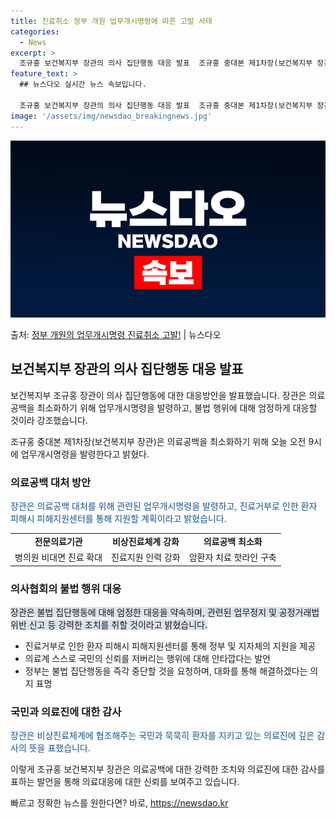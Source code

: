 ```yaml
---
title: 진료취소 정부 개원 업무개시명령에 따른 고발 사태
categories:
  - News
excerpt: >
  조규홍 보건복지부 장관의 의사 집단행동 대응 발표  조규홍 중대본 제1차장(보건복지부 장관)은 18일 “사전…
feature_text: >
  ## 뉴스다오 실시간 뉴스 속보입니다.

  조규홍 보건복지부 장관의 의사 집단행동 대응 발표  조규홍 중대본 제1차장(보건복지부 장관)은 18일 “사전…
image: '/assets/img/newsdao_breakingnews.jpg'
---
```


![뉴스다오 속보](/assets/img/newsdao_breakingnews.jpg)

<p>출처: <a href="https://newsdao.kr/4290" rel="dofollow">정부 개원의 업무개시명령 진료취소 고발!</a> | 뉴스다오</p>

<h2 data-ke-size="size26">보건복지부 장관의 의사 집단행동 대응 발표</h2>
보건복지부 조규홍 장관이 의사 집단행동에 대한 대응방안을 발표했습니다. 장관은 의료공백을 최소화하기 위해 업무개시명령을 발령하고, 불법 행위에 대해 엄정하게 대응할 것이라 강조했습니다.

<p data-ke-size="size16">조규홍 중대본 제1차장(보건복지부 장관)은 의료공백을 최소화하기 위해 오늘 오전 9시에 업무개시명령을 발령한다고 밝혔다.</p>

<h3>의료공백 대처 방안</h3>
<span style="color: #1a5490;">장관은 의료공백 대처를 위해 관련된 업무개시명령을 발령하고, 진료거부로 인한 환자 피해시 피해지원센터를 통해 지원할 계획이라고 밝혔습니다.</span>
<table>
  <tr>
    <td style="text-align: center; height: 17px;"><b>전문의료기관</b></td>
    <td style="text-align: center; height: 17px;"><b>비상진료체계 강화</b></td>
    <td style="text-align: center; height: 17px;"><b>의료공백 최소화</b></td>
  </tr>
  <tr>
    <td style="text-align: center; height: 17px;">병의원 비대면 진료 확대</td>
    <td style="text-align: center; height: 17px;">진료지원 인력 강화</td>
    <td style="text-align: center; height: 17px;">암환자 치료 핫라인 구축</td>
  </tr>
</table>

<h3>의사협회의 불법 행위 대응</h3>
<span style="background-color: #21538527;">장관은 불법 집단행동에 대해 엄정한 대응을 약속하며, 관련된 업무정지 및 공정거래법 위반 신고 등 강력한 조치를 취할 것이라고 밝혔습니다.</span>
<ul>
  <li>진료거부로 인한 환자 피해시 피해지원센터를 통해 정부 및 지자체의 지원을 제공</li>
  <li>의료계 스스로 국민의 신뢰를 저버리는 행위에 대해 안타깝다는 발언</li>
  <li>정부는 불법 집단행동을 즉각 중단할 것을 요청하며, 대화를 통해 해결하겠다는 의지 표명</li>
</ul>

<h3>국민과 의료진에 대한 감사</h3>
<span style="color: #1a5490;">장관은 비상진료체계에 협조해주는 국민과 묵묵히 환자를 지키고 있는 의료진에 깊은 감사의 뜻을 표했습니다.</span>

이렇게 조규홍 보건복지부 장관은 의료공백에 대한 강력한 조치와 의료진에 대한 감사를 표하는 발언을 통해 의료대응에 대한 신뢰를 보여주고 있습니다.
<p data-ke-size="size16"></p> 

빠르고 정확한 뉴스를 원한다면? 바로, <a href="https://newsdao.kr" rel="dofollow">https://newsdao.kr</a>


